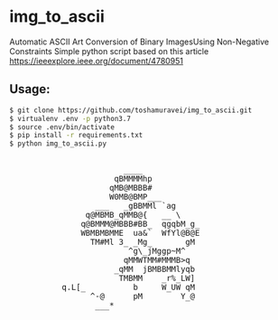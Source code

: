 # img_to_ascii
Automatic ASCII Art Conversion of Binary ImagesUsing Non-Negative Constraints
Simple python script based on this article https://ieeexplore.ieee.org/document/4780951

## Usage:

```sh
$ git clone https://github.com/toshamuravei/img_to_ascii.git
$ virtualenv .env -p python3.7
$ source .env/bin/activate
$ pip install -r requirements.txt
$ python img_to_ascii.py
```
                                                   
<pre>                                                   
                        ____                       
                      qBMMMMhp                     
                     qMB@MBBB#                     
                     W0MB@BMP___                   
                  ___   _gBBMMl `ag                
                q@MBMB_qMMB@{   __ \               
               q@BMMM@MBBB#BB_  qgqbM_g_           
               WBMBMBMME  ua&`  WfYl@B@E           
                 TM#Ml 3_ _Mg_       gM            
                         ^g\_jMggp~M^              
                        qMMWTMM#MMMB>q             
                      _qMM  jBMBBMMlyqb            
                       TMBMM    _r%_LW]            
           q.L[_          b     W_UW qM            
                 ^-@      pM        Y_@            
                  ___*<LgUQ%_  @Mgap`              
                }l   `{  _qMMfT7qMP                
                F  ^g  \qBBM _qqBM_ji__            
                9@  Y\_ VJ% t]7Z<`    YY           
                 fK__/^C_q U_         _A           
                    ^~&LJ*  f?M=+++r"T             
</pre>
